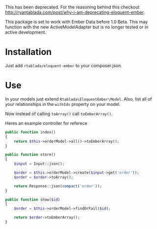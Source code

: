 This has been deprecated.
For the reasoning behind this checkout http://ryantablada.com/post/why-i-am-deprecating-eloquent-ember.

This package is set to work with Ember Data before 1.0 Beta.
This may function with the new ActiveModelAdapter but is no longer tested or in active development.

Installation
===========

Just add `rtablada/eloquent-ember` to your composer.json.

Use
===========
In your models just extend `Rtablada\EloquentEmber\Model`.
Also, list all of your relationships in the `withIds` property on your model.

Now instead of calling `toArray()` call `toEmberArray()`.

Heres an example controller for referece

```php
public function index()
{
	return $this->orderModel->all()->toEmberArray();
}

public function store()
{
	$input = Input::json();

	$order = $this->orderModel->create($input->get('order'));
	$order = $order->toArray();

	return Response::json(compact('order'));
}

public function show($id)
{
	$order = $this->orderModel->findOrFail($id);

	return $order->toEmberArray();
}
```

